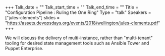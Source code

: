 +++
Talk_date = ""
Talk_start_time = ""
Talk_end_time = ""
Title = "Configuration Pipeline : Ruling the One Ring"
Type = "talk"
Speakers = ["jules-clements"]
slides = "https://assets.devopsdays.org/events/2018/wellington/jules-clements.pdf"
+++

We will discuss the delivery of multi-instance, rather than "multi-tenant" tooling for desired state management tools such as Ansible Tower and Puppet Enterprise.
